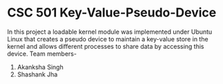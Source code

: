 # CSC 501 Key-Value-Pseudo-Device
In this project a loadable kernel module was implemented under Ubuntu Linux that creates a pseudo device to maintain a key-value store in the kernel and allows different processes to share data by accessing this device.
Team members-
1. Akanksha Singh
2. Shashank Jha
